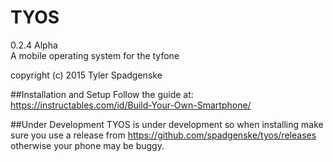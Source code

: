 # TYOS
0.2.4 Alpha</br>
A mobile operating system for the tyfone

copyright (c) 2015 Tyler Spadgenske

##Installation and Setup
Follow the guide at:</br>
https://instructables.com/id/Build-Your-Own-Smartphone/</br>

##Under Development
TYOS is under development so when installing make sure you use a release from
https://github.com/spadgenske/tyos/releases
otherwise your phone may be buggy.

